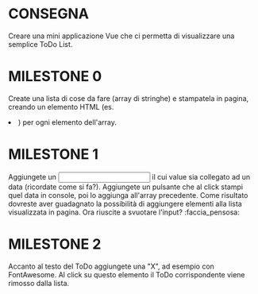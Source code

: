 # CONSEGNA
Creare una mini applicazione Vue che ci permetta di visualizzare una semplice ToDo List.
# MILESTONE 0
Create una lista di cose da fare (array di stringhe) e stampatela in pagina, creando un elemento HTML (es. <li>) per ogni elemento dell'array.
# MILESTONE 1
Aggiungete un <input> il cui value sia collegato ad un data (ricordate come si fa?).
Aggiungete un pulsante che al click stampi quel data in console, poi lo aggiunga all'array precedente.
Come risultato dovreste aver guadagnato la possibilità di aggiungere elementi alla lista visualizzata in pagina.
Ora riuscite a svuotare l'input? :faccia_pensosa:
# MILESTONE 2
Accanto al testo del ToDo aggiungete una "X", ad esempio con FontAwesome.
Al click su questo elemento il ToDo corrispondente viene rimosso dalla lista.